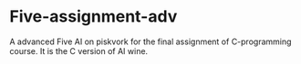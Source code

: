 # Five-assignment-adv
A advanced Five AI on piskvork for the final assignment of C-programming course. It is the C version of AI wine.
